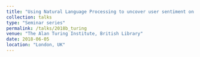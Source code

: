 ```yaml
---
title: "Using Natural Language Processing to uncover user sentiment on Twitter"
collection: talks
type: "Seminar series"
permalink: /talks/2018b_turing
venue: "The Alan Turing Institute, British Library"
date: 2018-06-05
location: "London, UK"
---
```

